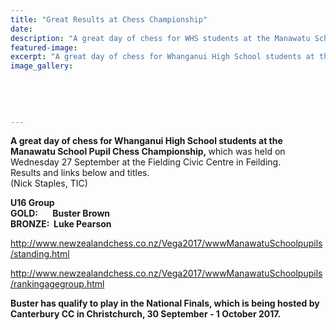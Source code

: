 ```yaml
---
title: "Great Results at Chess Championship"
date: 
description: "A great day of chess for WHS students at the Manawatu School Pupil Chess Championship..."
featured-image: 
excerpt: "A great day of chess for Whanganui High School students at the Manawatu School Pupil Chess Championship, which was held on Wednesday 27 September at the Fielding Civic Centre in Feilding."
image_gallery:
	
	
	
	
	
---
```


<p><strong>A great day&nbsp;of chess <strong>for Whanganui High School students&nbsp;</strong>at the Manawatu School Pupil Chess Championship,&nbsp;</strong>which was held on Wednesday 27 September at the Fielding Civic Centre in Feilding.<br />Results and links below and titles.<br />(Nick Staples, TIC)</p>
<p><strong>U16 Group</strong><br /><strong>GOLD:&nbsp; &nbsp; &nbsp; &nbsp;Buster Brown&nbsp;</strong><br /><strong>BRONZE:&nbsp; Luke Pearson<br /></strong></p>
<p><a href="http://www.newzealandchess.co.nz/Vega2017/wwwManawatuSchoolpupils/standing.html">http://www.newzealandchess.co.nz/Vega2017/wwwManawatuSchoolpupils/standing.html</a></p>
<p><a href="http://www.newzealandchess.co.nz/Vega2017/wwwManawatuSchoolpupils/rankingagegroup.html">http://www.newzealandchess.co.nz/Vega2017/wwwManawatuSchoolpupils/rankingagegroup.html</a></p>
<p><strong>Buster has&nbsp;qualify to play in the National Finals, which is being hosted by Canterbury CC in Christchurch, 30 September - 1 October 2017.</strong></p>

